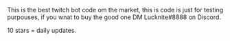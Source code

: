 This is the best twitch bot code om the market, this is code is just for testing purpouses, if you wnat to buy the good one DM Lucknite#8888 on Discord.

10 stars = daily updates.
